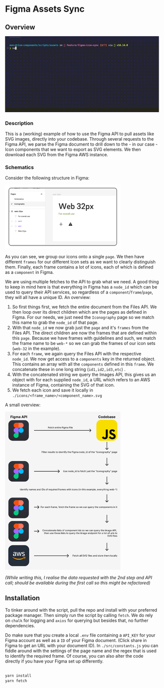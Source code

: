 
#  Figma Assets Sync

  

##  Overview

<img src="img/cli.gif" style="width: 657px" alt="Example run of the script">

### Description

This is a (working) example of how to use the Figma API to pull assets like SVG images, directly into your codebase. Through several requests to the Figma API, we parse the Figma document to drill down to the - in our case - Icon components that we want to export as SVG elements. We then download each SVG from the Figma AWS instance.

### Schematics

Consider the following structure in Figma:

<img src="img/example.png" style="max-width: 75%" alt="Figma Eample"/>

As you can see, we group our icons onto a single `page`. We then have different `frames` for our different Icon sets as we want to clearly distinguish them. Finally, each frame contains a lot of icons, each of which is defined as a `component` in Figma.

We are using multiple fetches to the API to grab what we need. A good thing to keep in mind here is that everything in Figma has a `node_id` which can be used to query their API services, so regardless of a `component`/`frame`/`page`, they will all have a unique ID. An overview:

1. So first things first, we fetch the entire document from the Files API. We then loop over its direct children which are the pages as defined in Figma. For our needs, we just need the `Iconography` page so we match this name to grab the `node_id` of that page.
2. With that `node_id` we now grab just the `page` and it's `frames` from the Files API. The direct children are now the frames that are defined within this `page`. Because we have frames with guidelines and such, we match the frame name to be `web-*` so we can grab the frames of our icon sets (`web-32` in the example).
3. For each `frame`, we again query the Files API with the respective `node_id`. We now get access to a `components` key in the returned object. This contains an array with all the `components` defined in this `frame`. We concatenate these in one long string (`id1,id2,id3,etc`) .
4. With the concatenated string we query the Images API, this gives us an object with for each supplied `node_id`, a URL which refers to an AWS instance of Figma, containing the SVG of that icon.
5. We fetch each icon and save it locally in `./icons/<frame_name>/<component_name>.svg`

A small overview:

<img src="img/schematics.png" style="max-width: 75%" alt="Overview of the code schematics"/>

*(While writing this, I realise the data requested with the 2nd step and API call; should be available during the first call so this might be refactored)*
  

##  Installation

To tinker around with the script, pull the repo and install with your preferred package manager. Then simply run the script by calling `fetch`. We do rely on `chalk` for logging and `axios` for querying but besides that, no further dependencies.

Do make sure that you create a local `.env` file containing a `API_KEY` for your Figma account as well as a `ID` of your Figma document. (Click share in Figma to get an URL with your document ID). In `./src/constants.js` you can fiddle around with the settings of the page name and the regex that is used to identify the required frame. Of course, you can also alter the code directly if you have your Figma set up differently.
  

```bash

yarn install
yarn fetch

```
